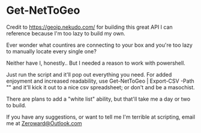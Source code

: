 # Get-NetToGeo
Credit to https://geoip.nekudo.com/ for building this great API I can reference because I'm too lazy to build my own. 

Ever wonder what countires are connecting to your box and you're too lazy to manually locate every single one? 

Neither have I, honestly.. But I needed a reason to work with powershell.

Just run the script and it'll pop out everything you need. For added enjoyment and increased readability, use Get-NetToGeo | Export-CSV -Path "<Path Here>" and it'll kick it out to a nice csv spreadsheet; or don't and be a masochist. 
  
There are plans to add a "white list" ability, but that'll take me a day or two to build. 

If you have any suggestions, or want to tell me I'm terrible at scripting, email me at Zeroward@Outlook.com
